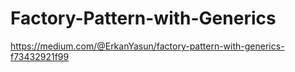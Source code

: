 # Factory-Pattern-with-Generics
https://medium.com/@ErkanYasun/factory-pattern-with-generics-f73432921f99
